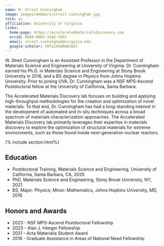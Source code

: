 ```yaml
---
name: W. Streit Cunningham
image: images/members/streit-cunningham.jpg
role: pi
affiliation: University of Virginia
links:
  home-page: https://acceleratedmaterialsdiscovery.com
  orcid: 0000-0003-3166-3563
  email: streit.cunningham@virginia.edu
  google-scholar: tOTa1XkAAAAJ&hl
---
```


W. Streit Cunningham is an Assistant Professor in the Department of Materials Science and Engineering at University of Virginia. Dr. Cunningham earned his Ph.D. in Materials Science and Engineering at Stony Brook University in 2016, and a BS degree in Physics from Johns Hopkins University. Prior to joining UVA, Dr. Cunningham was a NSF MPS-Ascend Postdoctoral fellow at the University of California, Santa Barbara.

The Accelerated Materials Discovery lab focuses on building and applying high-throughput methodologies for the creation and optimization of novel materials. To that end, Dr. Cunningham has had a long-standing interest in the development of automated and in-situ techniques across a broad spectrum of materials characterization approaches. The Accelerated Materials Discovery lab primarily leverages their expertise in materials discovery to explore the optimization of structural materials for extreme environments, such as those found inside next-generation nuclear reactors.

{% include section.html%}
##  Education
- Postdoctoral Training, Materials Science and Engineering, University of California, Santa Barbara, CA, 2025
- PhD, Materials Science and Engineering, Stony Brook University, NY, 2021
- BS, Major: Physics; Minor: Mathematics, Johns Hopkins University, MD, 2016


## Honors and Awards
- 2023 - NSF MPS-Ascend Postdoctoral Fellowship
-	2023 - Alan J. Heeger Fellowship
-	2021 - Acta Materialia Student Award
-	2018 - Graduate Assistance in Areas of National Need Fellowship
